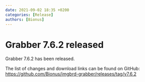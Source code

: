 ```yaml
---
date: 2021-09-02 18:35 +0200
categories: [Release]
authors: [Bionus]
---
```



# Grabber 7.6.2 released

Grabber 7.6.2 has been released.

The list of changes and download links can be found on GitHub:  
<https://github.com/Bionus/imgbrd-grabber/releases/tag/v7.6.2>